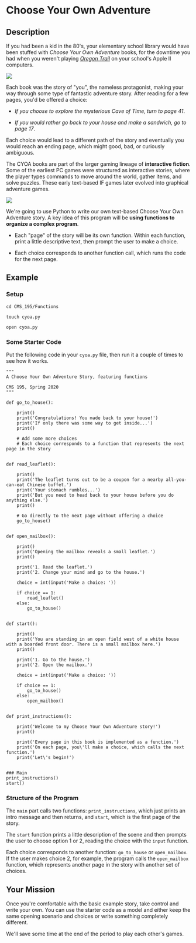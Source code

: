 # Choose Your Own Adventure

## Description

If you had been a kid in the 80's, your elementary school library would have been stuffed with *Choose Your Own Adventure* books, for the downtime you had when you weren't playing [*Oregon Trail*](https://en.wikipedia.org/wiki/The_Oregon_Trail_(1985_video_game)) on your school's Apple II computers.

![](https://upload.wikimedia.org/wikipedia/en/f/f0/Cave_of_time.jpg)

Each book was the story of "you", the nameless protagonist, making your way through some type of fantastic adventure story. After reading for a few pages, you'd be offered a choice:

- *If you choose to explore the mysterious Cave of Time, turn to page 41*.

- *If you would rather go back to your house and make a sandwich, go to page 17*.

Each choice would lead to a different path of the story and eventually you would reach an ending page, which might good, bad, or curiously ambiguous.

The CYOA books are part of the larger gaming lineage of **interactive fiction**. Some of the earliest PC games were structured as interactive stories, where the player types commands to move around the world, gather items, and solve puzzles. These early text-based IF games later evolved into graphical adventure games.

![](https://upload.wikimedia.org/wikipedia/en/a/ac/Zork_I_box_art.jpg)

We're going to use Python to write our own text-based Choose Your Own Adventure story. A key idea of this program will be **using functions to organize a complex program**.

- Each "page" of the story will be its own function. Within each function, print a little descriptive text, then prompt the user to make a choice.

- Each choice corresponds to another function call, which runs the code for the next page.

## Example

### Setup

```
cd CMS_195/Functions
```

```
touch cyoa.py
```

```
open cyoa.py
```

### Some Starter Code

Put the following code in your `cyoa.py` file, then run it a couple of times to see how it works.

```
"""
A Choose Your Own Adventure Story, featuring functions

CMS 195, Spring 2020
"""

def go_to_house():
    
    print()
    print('Congratulations! You made back to your house!')
    print('If only there was some way to get inside...')
    print()
    
    # Add some more choices
    # Each choice corresponds to a function that represents the next page in the story
   
   
def read_leaflet():

    print()
    print('The leaflet turns out to be a coupon for a nearby all-you-can-eat Chinese buffet.')
    print('Your stomach rumbles...')
    print('But you need to head back to your house before you do anything else.')
    print()
    
    # Go directly to the next page without offering a choice
    go_to_house()

    
def open_mailbox():
    
    print()
    print('Opening the mailbox reveals a small leaflet.')
    print()
    
    print('1. Read the leaflet.')
    print('2. Change your mind and go to the house.')
    
    choice = int(input('Make a choice: '))
    
    if choice == 1:
        read_leaflet()
    else:
        go_to_house()
        

def start():
    
    print()
    print('You are standing in an open field west of a white house with a boarded front door. There is a small mailbox here.')
    print()
    
    print('1. Go to the house.')
    print('2. Open the mailbox.')
    
    choice = int(input('Make a choice: '))
    
    if choice == 1:
        go_to_house()
    else:
        open_mailbox()
        
        
def print_instructions():
    
    print('Welcome to my Choose Your Own Adventure story!')
    print()
    
    print('Every page in this book is implemented as a function.')
    print('On each page, you\'ll make a choice, which calls the next function.')
    print('Let\'s begin!')
        
        
### Main
print_instructions()
start()
```

### Structure of the Program

The `main` part calls two functions: `print_instructions`, which just prints an intro message and then returns, and `start`, which is
the first page of the story.

The `start` function prints a little description of the scene and then prompts the user to choose option 1 or 2, reading the choice
with the `input` function.

Each choice corresponds to another function: `go_to_house` or `open_mailbox`. If the user makes choice 2, for example, the program calls the `open_mailbox` function, which represents another page in the story with another set of choices.

## Your Mission

Once you're comfortable with the basic example story, take control and write your own. You can use the starter code as a model and either keep the same opening scenario and choices or write something completely different.

We'll save some time at the end of the period to play each other's games.
